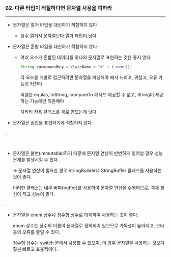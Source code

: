 
### 62. 다른 타입이 적절하다면 문자열 사용을 피하라

---

- 문자열은 열거 타입을 대신하기 적합하지 않다
    - 상수 열거시 문자열보다 열거 타입이 낫다
- 문자열은 혼합 타입을 대신하기 적합하지 않다
    - 여러 요소가 혼합된 데이터를 하나의 문자열로 표현하는 것은 좋지 않다
        
        ```java
        String cocmpoundKey = className + "#" + i.next();
        ```
        
        각 요소를 개별로 접근하려면 문자열을 파싱해야 해서 느리고, 귀찮고, 오류 가능성 커진다.
        
        적절한 equlas, toString, compareTo 메서드 제공할 수 없고, String이 제공하는 기능에만 의존해야
        
        차라리 전용 클래스를 새로 만드는게 낫다
        
- 문자열은 권한을 표현하기에 적합하지 않다

.


.


- 문자열은 불변(immutable)하기 때문에 문자열 연산이 빈번하게 일어날 경우 성능 문제를 발생시킬 수 있다.
    
    → 문자열 연산이 필요한 경우 StringBuilder나 StringBuffer 클래스를 사용하는 것이 좋다.
    
    이러한 클래스는 내부 버퍼(buffer)를 사용하여 문자열 연산을 수행하므로, 객체 생성이 적고 성능이 좋다.
    
    
.

- 문자열을 enum 상수나 정수형 상수로 대체하여 사용하는 것이 좋다.
    
    enum 상수는 상수의 이름이 문자열로 정의되어 있으므로 가독성이 높아지고, 오타 등의 오류를 줄일 수 있다.
    
    정수형 상수는 switch 문에서 사용할 수 있으며, 이 경우 문자열을 사용하는 것보다 훨씬 빠르고 효율적이다.
